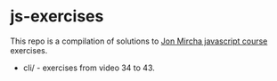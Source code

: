 # js-exercises

This repo is a compilation of solutions to [Jon Mircha javascript course ](https://www.youtube.com/watch?v=2SetvwBV-SU&list=PLvq-jIkSeTUZ6QgYYO3MwG9EMqC-KoLXA) exercises.

- cli/ - exercises from video 34 to 43.

